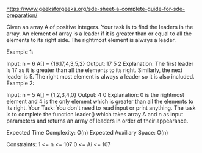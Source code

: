 https://www.geeksforgeeks.org/sde-sheet-a-complete-guide-for-sde-preparation/

Given an array A of positive integers. Your task is to find the leaders in the array. An element of array is a leader if it is greater than or equal to all the elements to its right side. The rightmost element is always a leader. 

Example 1:

Input:
n = 6
A[] = {16,17,4,3,5,2}
Output: 17 5 2
Explanation: The first leader is 17 
as it is greater than all the elements
to its right.  Similarly, the next 
leader is 5. The right most element 
is always a leader so it is also 
included.
Example 2:

Input:
n = 5
A[] = {1,2,3,4,0}
Output: 4 0
Explanation: 0 is the rightmost element
and 4 is the only element which is greater
than all the elements to its right.
Your Task:
You don't need to read input or print anything. The task is to complete the function leader() which takes array A and n as input parameters and returns an array of leaders in order of their appearance.

Expected Time Complexity: O(n)
Expected Auxiliary Space: O(n)

Constraints:
1 <= n <= 107
0 <= Ai <= 107
